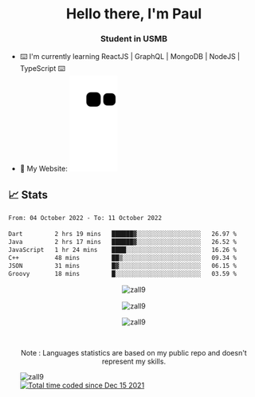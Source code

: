 <h1 align="center">Hello there, I'm Paul</h1> 
<h3 align="center">Student in USMB </h3>

- ⌨️ I'm currently learning ReactJS | GraphQL | MongoDB | NodeJS | TypeScript ⌨️
- 🔎 My Website: <a href="" ></a>
![Alt text](https://raw.githubusercontent.com/zall9/zall9/output/github-contribution-grid-snake.svg)

## 📈 Stats



<!--START_SECTION:waka-->

```text
From: 04 October 2022 - To: 11 October 2022

Dart         2 hrs 19 mins   ██████▓░░░░░░░░░░░░░░░░░░   26.97 %
Java         2 hrs 17 mins   ██████▓░░░░░░░░░░░░░░░░░░   26.52 %
JavaScript   1 hr 24 mins    ████░░░░░░░░░░░░░░░░░░░░░   16.26 %
C++          48 mins         ██▒░░░░░░░░░░░░░░░░░░░░░░   09.34 %
JSON         31 mins         █▓░░░░░░░░░░░░░░░░░░░░░░░   06.15 %
Groovy       18 mins         █░░░░░░░░░░░░░░░░░░░░░░░░   03.59 %
```

<!--END_SECTION:waka-->
<p align="center">
  <img align="center" src="https://github-readme-stats.vercel.app/api?username=zall9&show_icons=true&locale=en&theme=tokyonight " alt="zall9" />
</p>
<p  align="center"><img align="center" src="https://github-readme-streak-stats.herokuapp.com/?user=zall9&theme=tokyonight" alt="zall9" /></p>
<p  align="center"><img align="center" src="https://github-readme-stats.vercel.app/api/top-langs?username=zall9&show_icons=true&locale=en&layout=compact&theme=tokyonight" alt="zall9" /></p>
<br>
<p  align="center">Note : Languages statistics are based on my public repo and doesn't represent my skills.</p>
<p>
  <ul style="list-style-type: none;">
    <li align="left"><img src="https://komarev.com/ghpvc/?username=zall9&label=Profile%20views&color=0e75b6&style=for-the-badge" alt="zall9" /></li>
    <li align="left"> <a href="https://wakatime.com/@7e787948-bc72-4702-af7b-d57420a332e8"><img src="https://wakatime.com/badge/user/7e787948-bc72-4702-af7b-d57420a332e8.svg?style=for-the-badge" alt="Total time coded since Dec 15 2021" /></a> </li>
  </ul>
</p>

